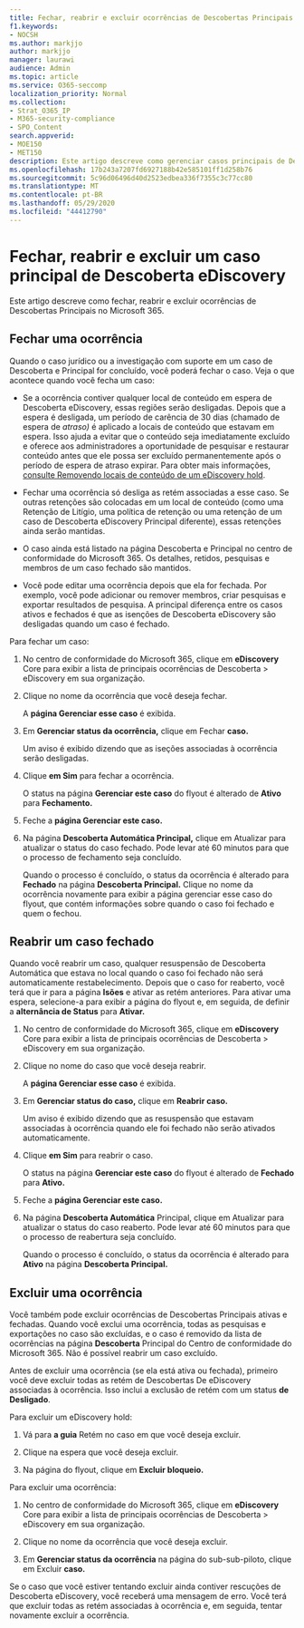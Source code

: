 ```yaml
---
title: Fechar, reabrir e excluir ocorrências de Descobertas Principais
f1.keywords:
- NOCSH
ms.author: markjjo
author: markjjo
manager: laurawi
audience: Admin
ms.topic: article
ms.service: O365-seccomp
localization_priority: Normal
ms.collection:
- Strat_O365_IP
- M365-security-compliance
- SPO_Content
search.appverid:
- MOE150
- MET150
description: Este artigo descreve como gerenciar casos principais de Descobertas eDiscovery. Isso inclui fechar uma ocorrência, reabrir uma ocorrência fechada e excluir uma ocorrência.
ms.openlocfilehash: 17b243a7207fd6927188b42e585101ff1d258b76
ms.sourcegitcommit: 5c96d06496d40d2523edbea336f7355c3c77cc80
ms.translationtype: MT
ms.contentlocale: pt-BR
ms.lasthandoff: 05/29/2020
ms.locfileid: "44412790"
---
```

# <a name="close-reopen-and-delete-a-core-ediscovery-case"></a>Fechar, reabrir e excluir um caso principal de Descoberta eDiscovery

Este artigo descreve como fechar, reabrir e excluir ocorrências de Descobertas Principais no Microsoft 365.

## <a name="close-a-case"></a>Fechar uma ocorrência

Quando o caso jurídico ou a investigação com suporte em um caso de Descoberta e Principal for concluído, você poderá fechar o caso. Veja o que acontece quando você fecha um caso:
  
- Se a ocorrência contiver qualquer local de conteúdo em espera de Descoberta eDiscovery, essas regiões serão desligadas. Depois que a espera é desligada, um período de carência de 30 dias (chamado de espera de *atraso)* é aplicado a locais de conteúdo que estavam em espera. Isso ajuda a evitar que o conteúdo seja imediatamente excluído e oferece aos administradores a oportunidade de pesquisar e restaurar conteúdo antes que ele possa ser excluído permanentemente após o período de espera de atraso expirar. Para obter mais informações, [consulte Removendo locais de conteúdo de um eDiscovery hold](create-ediscovery-holds.md#removing-content-locations-from-an-ediscovery-hold).

- Fechar uma ocorrência só desliga as retém associadas a esse caso. Se outras retenções são colocadas em um local de conteúdo (como uma Retenção de Litígio, uma política de retenção ou uma retenção de um caso de Descoberta eDiscovery Principal diferente), essas retenções ainda serão mantidas.

- O caso ainda está listado na página Descoberta e Principal no centro de conformidade do Microsoft 365. Os detalhes, retidos, pesquisas e membros de um caso fechado são mantidos.

- Você pode editar uma ocorrência depois que ela for fechada. Por exemplo, você pode adicionar ou remover membros, criar pesquisas e exportar resultados de pesquisa. A principal diferença entre os casos ativos e fechados é que as isenções de Descoberta eDiscovery são desligadas quando um caso é fechado.

Para fechar um caso:
  
1. No centro de conformidade do Microsoft 365, clique em **eDiscovery** Core para exibir a lista de principais ocorrências de Descoberta  >   eDiscovery em sua organização.

2. Clique no nome da ocorrência que você deseja fechar.

    A **página Gerenciar esse caso** é exibida.

3. Em **Gerenciar status da ocorrência,** clique em Fechar **caso.**

    Um aviso é exibido dizendo que as iseções associadas à ocorrência serão desligadas.

4. Clique **em Sim** para fechar a ocorrência.

    O status na página **Gerenciar este caso** do flyout é alterado de **Ativo** para **Fechamento.**

5. Feche a **página Gerenciar este caso.**

6. Na página **Descoberta Automática Principal,** clique em Atualizar para atualizar o status do caso fechado.  Pode levar até 60 minutos para que o processo de fechamento seja concluído.

    Quando o processo é concluído, o status da ocorrência é alterado para **Fechado** na página **Descoberta Principal.** Clique no nome da ocorrência  novamente para exibir a página gerenciar esse caso do flyout, que contém informações sobre quando o caso foi fechado e quem o fechou.

## <a name="reopen-a-closed-case"></a>Reabrir um caso fechado

Quando você reabrir um caso, qualquer resuspensão de Descoberta Automática que estava no local quando o caso foi fechado não será automaticamente restabelecimento. Depois que o caso for reaberto, você terá que ir para a página **Isões** e ativar as retém anteriores. Para ativar uma espera, selecione-a para exibir a página do flyout e, em seguida, de definir a **alternância de Status** para **Ativar.**
  
1. No centro de conformidade do Microsoft 365, clique em **eDiscovery** Core para exibir a lista de principais ocorrências de Descoberta  >   eDiscovery em sua organização.

2. Clique no nome do caso que você deseja reabrir.

    A **página Gerenciar esse caso** é exibida. 

3. Em **Gerenciar status do caso,** clique em **Reabrir caso.**

    Um aviso é exibido dizendo que as resuspensão que estavam associadas à ocorrência quando ele foi fechado não serão ativados automaticamente.

4. Clique **em Sim** para reabrir o caso.

    O status na página **Gerenciar este caso** do flyout é alterado de **Fechado** para **Ativo.**

5. Feche a **página Gerenciar este caso.** 

6. Na página **Descoberta Automática** Principal,  clique em Atualizar para atualizar o status do caso reaberto. Pode levar até 60 minutos para que o processo de reabertura seja concluído. 

    Quando o processo é concluído, o status da ocorrência é alterado para **Ativo** na página **Descoberta Principal.** 
  
## <a name="delete-a-case"></a>Excluir uma ocorrência

Você também pode excluir ocorrências de Descobertas Principais ativas e fechadas. Quando você exclui uma ocorrência, todas as pesquisas e exportações no caso são excluídas, e o caso é removido da lista de ocorrências na página **Descoberta** Principal do Centro de conformidade do Microsoft 365. Não é possível reabrir um caso excluído.

Antes de excluir uma ocorrência (se ela está ativa  ou fechada), primeiro você deve excluir todas as retém de Descobertas De eDiscovery associadas à ocorrência. Isso inclui a exclusão de retém com um status **de Desligado**. 

Para excluir um eDiscovery hold:

1. Vá para **a guia** Retém no caso em que você deseja excluir.

2. Clique na espera que você deseja excluir.

3. Na página do flyout, clique em **Excluir bloqueio.**

Para excluir uma ocorrência:

1. No centro de conformidade do Microsoft 365, clique em **eDiscovery** Core para exibir a lista de principais ocorrências de Descoberta  >   eDiscovery em sua organização.

2. Clique no nome da ocorrência que você deseja excluir.

3. Em **Gerenciar status da ocorrência** na página do sub-sub-piloto, clique em Excluir **caso.**

Se o caso que você estiver tentando excluir ainda contiver rescuções de Descoberta eDiscovery, você receberá uma mensagem de erro. Você terá que excluir todas as retém associadas à ocorrência e, em seguida, tentar novamente excluir a ocorrência.
